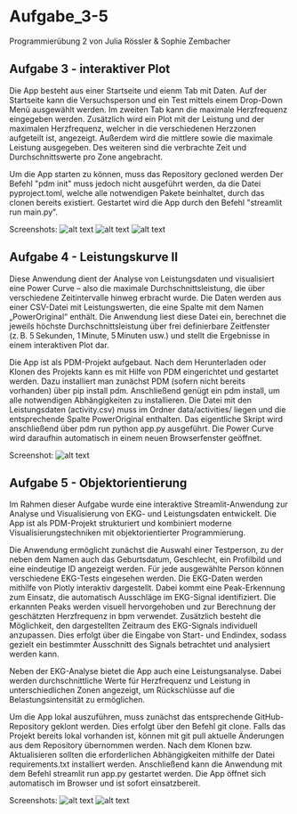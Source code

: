 # Aufgabe_3-5
Programmierübung 2 von Julia Rössler &amp; Sophie Zembacher

## Aufgabe 3 - interaktiver Plot
Die App besteht aus einer Startseite und eienm Tab mit Daten. Auf der Startseite kann die Versuchsperson und ein Test mittels einem Drop-Down Menü ausgewählt werden. Im zweiten Tab kann die maximale Herzfrequenz eingegeben werden. Zusätzlich wird ein Plot mit der Leistung und der maximalen Herzfrequenz, welcher in die verschiedenen Herzzonen aufgeteilt ist, angezeigt. Außerdem wird die mittlere sowie die maximale Leistung ausgegeben. Des weiteren sind die verbrachte Zeit und Durchschnittswerte pro Zone angebracht.

Um die App starten zu können, muss das Repository gecloned werden Der Befehl "pdm init" muss jedoch nicht ausgeführt werden, da die Datei pyproject.toml, welche alle notwendigen Pakete beinhaltet, durch das clonen bereits existiert. Gestartet wird die App durch den Befehl "streamlit run main.py". 


Screenshots:
![alt text](screenshot1.png)
![alt text](screenshot2.png)
![alt text](screenshot3.png)

## Aufgabe 4 - Leistungskurve II
Diese Anwendung dient der Analyse von Leistungsdaten und visualisiert eine Power Curve – also die maximale Durchschnittsleistung, die über verschiedene Zeitintervalle hinweg erbracht wurde. Die Daten werden aus einer CSV-Datei mit Leistungswerten, die eine Spalte mit dem Namen „PowerOriginal“ enthält. Die Anwendung liest diese Datei ein, berechnet die jeweils höchste Durchschnittsleistung über frei definierbare Zeitfenster (z. B. 5 Sekunden, 1 Minute, 5 Minuten usw.) und stellt die Ergebnisse in einem interaktiven Plot dar.

Die App ist als PDM-Projekt aufgebaut. Nach dem Herunterladen oder Klonen des Projekts kann es mit Hilfe von PDM eingerichtet und gestartet werden. Dazu installiert man zunächst PDM (sofern nicht bereits vorhanden) über pip install pdm. Anschließend genügt ein pdm install, um alle notwendigen Abhängigkeiten zu installieren. Die Datei mit den Leistungsdaten (activity.csv) muss im Ordner data/activities/ liegen und die entsprechende Spalte PowerOriginal enthalten. Das eigentliche Skript wird anschließend über pdm run python app.py ausgeführt. Die Power Curve wird daraufhin automatisch in einem neuen Browserfenster geöffnet. 

Screenshot:
![alt text](screenshot6.png)


## Aufgabe 5 - Objektorientierung
Im Rahmen dieser Aufgabe wurde eine interaktive Streamlit-Anwendung zur Analyse und Visualisierung von EKG- und Leistungsdaten entwickelt. Die App ist als PDM-Projekt strukturiert und kombiniert moderne Visualisierungstechniken mit objektorientierter Programmierung.

Die Anwendung ermöglicht zunächst die Auswahl einer Testperson, zu der neben dem Namen auch das Geburtsdatum, Geschlecht, ein Profilbild und eine eindeutige ID angezeigt werden. Für jede ausgewählte Person können verschiedene EKG-Tests eingesehen werden. Die EKG-Daten werden mithilfe von Plotly interaktiv dargestellt. Dabei kommt eine Peak-Erkennung zum Einsatz, die automatisch Ausschläge im EKG-Signal identifiziert. Die erkannten Peaks werden visuell hervorgehoben und zur Berechnung der geschätzten Herzfrequenz in bpm verwendet. Zusätzlich besteht die Möglichkeit, den dargestellten Zeitraum des EKG-Signals individuell anzupassen. Dies erfolgt über die Eingabe von Start- und Endindex, sodass gezielt ein bestimmter Ausschnitt des Signals betrachtet und analysiert werden kann.

Neben der EKG-Analyse bietet die App auch eine Leistungsanalyse. Dabei werden durchschnittliche Werte für Herzfrequenz und Leistung in unterschiedlichen Zonen angezeigt, um Rückschlüsse auf die Belastungsintensität zu ermöglichen.

Um die App lokal auszuführen, muss zunächst das entsprechende GitHub-Repository geklont werden. Dies erfolgt über den Befehl git clone. Falls das Projekt bereits lokal vorhanden ist, können mit git pull aktuelle Änderungen aus dem Repository übernommen werden. Nach dem Klonen bzw. Aktualisieren sollten die erforderlichen Abhängigkeiten mithilfe der Datei requirements.txt installiert werden. Anschließend kann die Anwendung mit dem Befehl streamlit run app.py gestartet werden. Die App öffnet sich automatisch im Browser und ist sofort einsatzbereit.

Screenshots:
![alt text](screenshot4.png)
![alt text](screenshot5.png)